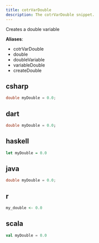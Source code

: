 ```yaml
---
title: cotrVarDouble
description: The cotrVarDouble snippet.
---
```


Creates a double variable

**Aliases**:
- cotrVarDouble
- double
- doubleVariable
- variableDouble
- createDouble

## csharp
```csharp
double myDouble = 0.0;
```

## dart
```dart
double myDouble = 0.0;
```

## haskell
```haskell
let myDouble = 0.0
```

## java
```java
double myDouble = 0.0;
```

## r
```r
my_double <- 0.0
```

## scala
```scala
val myDouble = 0.0
```

